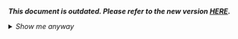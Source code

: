 _**This document is outdated. Please refer to the new version [HERE](https://github.com/oneworldmarket/idibu-api/blob/master/webservices/service-management/service-management-webservice.md).**_

<details>
 <summary><i>Show me anyway</i></summary>
	
<p>Method creates new client account in idibu system. <b>Available only for idibu partners</b></p>
<h1>
	Parameters</h1>
<p>To receive your exempt id (also known as partner ID) and the partner password, you will need to contact us!</p>
<h1>
	Example of adding a new account</h1>
<h2>
	Request</h2>
<pre>
<code>
POST http://ws.idibu.com/ws/rest/v1/service/newaccount?idibupartner=yes
</code>
<code type="xml">
&lt;?xml version=&quot;1.0&quot;?&gt;
&lt;idibu&gt;
  &lt;firstname&gt;Firstname&lt;/firstname&gt;
  &lt;lastname&gt;Lastname&lt;/lastname&gt;
  &lt;email&gt;email@test.com&lt;/email&gt;
  &lt;username&gt;user2&lt;/username&gt;
  &lt;password&gt;pas123&lt;/password&gt;
  &lt;company-name&gt;company&lt;/company-name&gt;
  &lt;phone&gt;123465&lt;/phone&gt;
  &lt;partner-password&gt;S0meP4rtn3rP4ssw0rd1sH3r3&lt;/partner-password&gt;
  &lt;user-number&gt;5&lt;/user-number&gt;
  &lt;renewal-date&gt;2012-05-05&lt;/renewal-date&gt;
  &lt;exempt-id&gt;1&lt;/exempt-id&gt;
&lt;/idibu&gt;
</code>
</pre>
<h2>
	Response</h2>
<pre>
<code type="xml">
&lt;?xml version=&quot;1.0&quot; encoding=&quot;utf8&quot;?&gt;
&lt;idibu generator=&quot;idibu&quot; version=&quot;1.0&quot;&gt;
  &lt;response&gt;
    &lt;message&gt;New client successfully created&lt;/message&gt;
    &lt;client-hash&gt;373ed1cdfac5168e61d6dcea98d48f56&lt;/client-hash&gt;
    &lt;client-id&gt;1000916&lt;/client-id&gt;
    &lt;member-id&gt;1546&lt;/member-id&gt;
  &lt;/response&gt;
  &lt;status&gt;success&lt;/status&gt;
&lt;/idibu&gt;
</code>
</pre>
</details>
